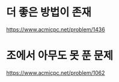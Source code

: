 # 더 좋은 방법이 존재

https://www.acmicpc.net/problem/1436







# 조에서 아무도 못 푼 문제

https://www.acmicpc.net/problem/1062